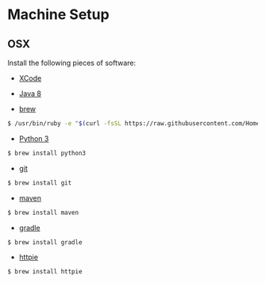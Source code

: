 # Machine Setup

## OSX 
Install the following pieces of software: 

* [XCode](http://developer.apple.com/xcode/)

* [Java 8](https://java.com/en/download/)

* [brew](http://brew.sh)

```bash
$ /usr/bin/ruby -e "$(curl -fsSL https://raw.githubusercontent.com/Homebrew/install/master/install)"
```


* [Python 3](https://www.python.org)
```bash
$ brew install python3
```

* [git](https://git-scm.com)
```bash
$ brew install git
```

* [maven](http://maven.apache.org)
```bash
$ brew install maven
```

* [gradle](http://maven.apache.org)
```bash
$ brew install gradle
```

* [httpie](https://github.com/jkbrzt/httpie)
```bash
$ brew install httpie
```
